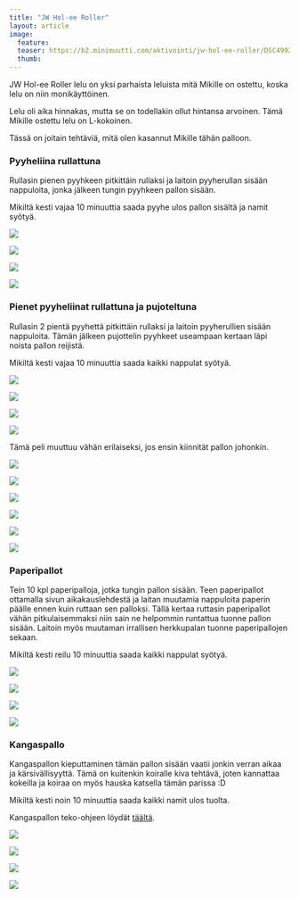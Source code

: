 ```yaml
---
title: "JW Hol-ee Roller"
layout: article
image:
  feature:
  teaser: https://b2.minimuutti.com/aktivointi/jw-hol-ee-roller/DSC49928%20%282%29-245px.jpg
  thumb:
---
```


JW Hol-ee Roller lelu on yksi parhaista leluista mitä Mikille on ostettu, koska lelu on niin monikäyttöinen.

Lelu oli aika hinnakas, mutta se on todellakin ollut hintansa arvoinen. Tämä Mikille ostettu lelu on L-kokoinen.

Tässä on joitain tehtäviä, mitä olen kasannut Mikille tähän palloon.

### Pyyheliina rullattuna

Rullasin pienen pyyhkeen pitkittäin rullaksi ja laitoin pyyherullan sisään nappuloita, jonka jälkeen tungin pyyhkeen pallon sisään.

Mikiltä kesti vajaa 10 minuuttia saada pyyhe ulos pallon sisältä ja namit syötyä.

![](https://b2.minimuutti.com/aktivointi/jw-hol-ee-roller/DSC49928%20%282%29-800px.jpg)

![](https://b2.minimuutti.com/aktivointi/jw-hol-ee-roller/DSC49955-800px.jpg)

![](https://b2.minimuutti.com/aktivointi/jw-hol-ee-roller/DSC49971-800px.jpg)

![](https://b2.minimuutti.com/aktivointi/jw-hol-ee-roller/DSC49998-800px.jpg)

### Pienet pyyheliinat rullattuna ja pujoteltuna

Rullasin 2 pientä pyyhettä pitkittäin rullaksi ja laitoin pyyherullien sisään nappuloita. Tämän jälkeen pujottelin pyyhkeet useampaan kertaan läpi noista pallon reijistä.

Mikiltä kesti vajaa 10 minuuttia saada kaikki nappulat syötyä.

![](https://b2.minimuutti.com/aktivointi/jw-hol-ee-roller/DSC49111-800px.jpg)

![](https://b2.minimuutti.com/aktivointi/jw-hol-ee-roller/DSC49161-800px.jpg)

![](https://b2.minimuutti.com/aktivointi/jw-hol-ee-roller/DSC49184-800px.jpg)

![](https://b2.minimuutti.com/aktivointi/jw-hol-ee-roller/DSC49932-800px.jpg)

Tämä peli muuttuu vähän erilaiseksi, jos ensin kiinnität pallon johonkin.

![](https://b2.minimuutti.com/aktivointi/jw-hol-ee-roller/DS61676-800px.jpg)

![](https://b2.minimuutti.com/aktivointi/jw-hol-ee-roller/DS61697-800px.jpg)

![](https://b2.minimuutti.com/aktivointi/jw-hol-ee-roller/DS61712-800px.jpg)

![](https://b2.minimuutti.com/aktivointi/jw-hol-ee-roller/DS61720-800px.jpg)

![](https://b2.minimuutti.com/aktivointi/jw-hol-ee-roller/DS61723-800px.jpg)

![](https://b2.minimuutti.com/aktivointi/jw-hol-ee-roller/DS61786-800px.jpg)

### Paperipallot

Tein 10 kpl paperipalloja, jotka tungin pallon sisään. Teen paperipallot ottamalla sivun aikakauslehdestä ja laitan muutamia nappuloita paperin päälle ennen kuin ruttaan sen palloksi. Tällä kertaa ruttasin paperipallot vähän pitkulaisemmaksi niin sain ne helpommin runtattua tuonne pallon sisään. Laitoin myös muutaman irrallisen herkkupalan tuonne paperipallojen sekaan.

Mikiltä kesti reilu 10 minuuttia saada kaikki nappulat syötyä.

![](https://b2.minimuutti.com/aktivointi/jw-hol-ee-roller/DSC50433-800px.jpg)

![](https://b2.minimuutti.com/aktivointi/jw-hol-ee-roller/DSC50450-800px.jpg)

![](https://b2.minimuutti.com/aktivointi/jw-hol-ee-roller/DSC50501-800px.jpg)

![](https://b2.minimuutti.com/aktivointi/jw-hol-ee-roller/DSC50583-800px.jpg)

### Kangaspallo

Kangaspallon kieputtaminen tämän pallon sisään vaatii jonkin verran aikaa ja kärsivällisyyttä. Tämä on kuitenkin koiralle kiva tehtävä, joten kannattaa kokeilla ja koiraa on myös hauska katsella tämän parissa :D

Mikiltä kesti noin 10 minuuttia saada kaikki namit ulos tuolta.

Kangaspallon teko-ohjeen löydät [täältä](/aktivointi/kangaspallo/).

![](https://b2.minimuutti.com/aktivointi/jw-hol-ee-roller/DSC50828-800px.jpg)

![](https://b2.minimuutti.com/aktivointi/jw-hol-ee-roller/DSC50836-800px.jpg)

![](https://b2.minimuutti.com/aktivointi/jw-hol-ee-roller/DSC50960-800px.jpg)

![](https://b2.minimuutti.com/aktivointi/jw-hol-ee-roller/DSC51045-800px.jpg)
